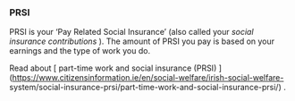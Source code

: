 ###  **PRSI**

PRSI is your ‘Pay Related Social Insurance’ (also called your _social
insurance contributions_ ). The amount of PRSI you pay is based on your
earnings and the type of work you do.

Read about [ part-time work and social insurance (PRSI)
](https://www.citizensinformation.ie/en/social-welfare/irish-social-welfare-
system/social-insurance-prsi/part-time-work-and-social-insurance-prsi/) .
